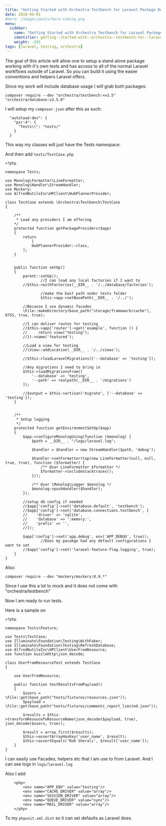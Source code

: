 ```yaml
---
title: "Getting Started with Orchestra Testbench for Laravel Package Development"
date: 2018-04-01
#hero: /images/posts/hero-coding.png
menu:
  sidebar:
    name: "Getting Started with Orchestra Testbench for Laravel Package Development"
    identifier: getting--started-with--orchestra--testbench-for--laravel--package--development
    weight: -241
tags: [laravel, testing, orchestra]
---
```


The goal of this article will allow one to setup a stand alone package working with it's own tests and has access to all of the normal Laravel workflows outside of Laravel.  So you can build it using the easier conventions and helpers Laravel offers.


Since my work will include database usage I will grab both packages:

```
composer require --dev "orchestra/testbench:<=3.5" "orchestra/database:v3.5.0"
```

I will setup my `composer.json` after this as such:

```
  "autoload-dev": {
    "psr-4": {
      "Tests\\": "tests/"
    }
  }
```

This way my classes will just have the Tests namespace.

And then add `tests/TestCase.php`

```
<?php

namespace Tests;

use Monolog\Formatter\LineFormatter;
use Monolog\Handler\StreamHandler;
use Mockery;
use AlfredNutileInc\HPClient\HubPlannerProvider;

class TestCase extends \Orchestra\Testbench\TestCase
{

    /**
     * Load any providers I am offering
    */ 
    protected function getPackageProviders($app)
    {
        return
            [
            HubPlannerProvider::class,
        ];
    }


    public function setUp()
    {
        parent::setUp();
				//I can load any local factories if I want to
        //$this->withFactories(__DIR__ . '/../database/factories');
				
				//make the bast path under tests folder
				$this->app->setBasePath(__DIR__ . '/../');

        //Because I use dynamic facades
        \File::makeDirectory(base_path("storage/framework/cache"), 0755, true, true);
				
        //I can deliver routes for testing
        //$this->app['router']->get('example', function () {
        //     return view("testing");
        //})->name('featured');

        //Load a view for testing
        //\View::addLocation(__DIR__ . '/../views');
				
        //$this->loadLaravelMigrations(['--database' => 'testing']);

        //Any migrations I need to bring in
        $this->loadMigrationsFrom([
            '--database' => 'testing',
            '--path' => realpath(__DIR__ . '/migrations')
        ]);
				
        //$output = $this->artisan('migrate', ['--database' => 'testing']);
    }


    /**
     * Setup logging
     */
    protected function getEnvironmentSetUp($app)
    {
        $app->configureMonologUsing(function ($monolog) {
            $path = __DIR__ . "/logs/laravel.log";

            $handler = $handler = new StreamHandler($path, 'debug');

            $handler->setFormatter(tap(new LineFormatter(null, null, true, true), function ($formatter) {
                /** @var LineFormatter $formatter */
                $formatter->includeStacktraces();
            }));

            /** @var \Monolog\Logger $monolog */
            $monolog->pushHandler($handler);
        });

        //setup db config if needed
        //$app['config']->set('database.default', 'testbench');
        //$app['config']->set('database.connections.testbench', [
        //    'driver' => 'sqlite',
        //    'database' => ':memory:',
        //    'prefix' => '',
        //]);

        $app['config']->set('app.debug', env('APP_DEBUG', true));
				//Does my pacakge had any default configurations I want to set
        //$app['config']->set('laravel-feature-flag.logging', true);
    }
}
```

Also:

```
composer require --dev "mockery/mockery:0.9.*"
```

Since I use this a lot to mock and it does not come with "orchestra/testbench"

Now I am ready to run tests.

Here is a sample on 

```
<?php

namespace Tests\Feature;

use Tests\TestCase;
use Illuminate\Foundation\Testing\WithFaker;
use Illuminate\Foundation\Testing\RefreshDatabase;
use AlfredNutileInc\HPClient\UserFromResource;
use function GuzzleHttp\json_decode;

class UserFromResourceTest extends TestCase
{

    use UserFromResource;

    public function testResultsFromPayload()
    {
        $users = \File::get(base_path("tests/fixtures/resources.json"));
        $payload = \File::get(base_path("tests/fixtures/comments_report_limited.json"));

        $results = $this->transformResouceToResourceName(json_decode($payload, true), json_decode($users, true));

        $result = array_first($results);
        $this->assertArrayHasKey('user_name', $result);
        $this->assertEquals('Rob Sherali', $result['user_name']);
    }
}

```

I can easily use Facades, helpers etc that I am use to from Laravel.
And I can see logs in `logs/laravel.log`

Also I add 
```
    <php>
        <env name="APP_ENV" value="testing"/>
        <env name="CACHE_DRIVER" value="array"/>
        <env name="SESSION_DRIVER" value="array"/>
        <env name="QUEUE_DRIVER" value="sync"/>
        <env name="MAIL_DRIVER" value="array"/>
    </php>
```

To my `phpunit.xml.dist` so it can set defaults as Laravel does.